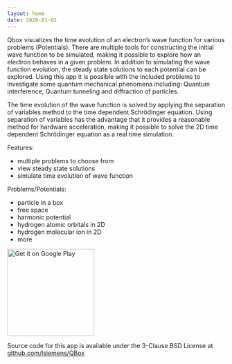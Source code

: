 ```yaml
---
layout: home
date: 2020-01-01
---
```


Qbox visualizes the time evolution of an electron’s wave function for various
problems (Potentials). There are multiple tools for constructing the initial
wave function to be simulated, making it possible to explore how an electron
behaves in a given problem. In addition to simulating the wave function
evolution, the steady state solutions to each potential can be explored. Using
this app it is possible with the included problems to investigate some quantum
mechanical phenomena including: Quantum interference, Quantum tunneling and
diffraction of particles.

The time evolution of the wave function is solved by applying the separation of
variables method to the time dependent Schrödinger equation. Using separation of
variables has the advantage that it provides a reasonable method for hardware
acceleration, making it possible to solve the 2D time dependent Schrödinger
equation as a real time simulation.

Features:
- multiple problems to choose from
- view steady state solutions
- simulate time evolution of wave function

Problems/Potentials:
- particle in a box
- free space
- harmonic potential
- hydrogen atomic orbitals in 2D
- hydrogen molecular ion in 2D
- more

<a href='https://play.google.com/store/apps/details?id=com.lsiemens.Qbox&pcampaignid=pcampaignidMKT-Other-global-all-co-prtnr-py-PartBadge-Mar2515-1'>
  <img src='https://play.google.com/intl/en_gb/badges/static/images/badges/en_badge_web_generic.png' style="width:201px;" alt='Get it on Google Play'/>
</a>

Source code for this app is available under the 3-Clause BSD License at
[github.com/lsiemens/QBox](https://github.com/lsiemens/QBox)
